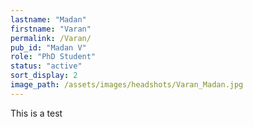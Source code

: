 ```yaml
---
lastname: "Madan"
firstname: "Varan"
permalink: /Varan/
pub_id: "Madan V"
role: "PhD Student"
status: "active"
sort_display: 2
image_path: /assets/images/headshots/Varan_Madan.jpg
---
```


This is a test